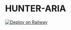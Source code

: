 # HUNTER-ARIA
[![Deploy on Railway](https://railway.app/button.svg)](https://railway.app/new/template/-U9usz?referralCode=UmziEH)

